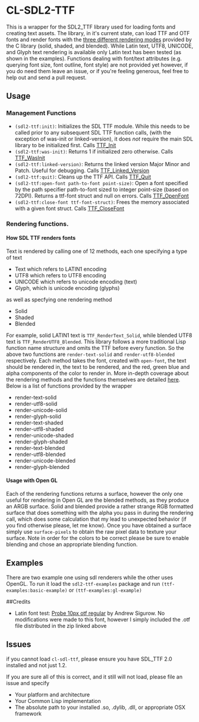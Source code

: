 # CL-SDL2-TTF

This is a wrapper for the SDL2_TTF library used for loading fonts and creating text assets. The library, in it's current state, can load TTF and OTF fonts and render fonts with the [three different rendering modes](https://www.libsdl.org/projects/SDL_ttf/docs/SDL_ttf.html#SEC42) provided by the C library (solid, shaded, and blended). While Latin text, UTF8, UNICODE, and Glyph text rendering is available only Latin text has been tested (as shown in the examples). Functions dealing with font/text attributes (e.g. querying font size, font outline, font style) are not provided yet however, if you do need them leave an issue, or if you're feeling generous, feel free to help out and send a pull request.

## Usage
### Management Functions
* `(sdl2-ttf:init)`: Initializes the SDL TTF module. While this needs to be called prior to any subsequent SDL TTF function calls, (with the exception of was-init or linked-version), it does *not* require the main SDL library to be initialized first. Calls [TTF_Init](https://www.libsdl.org/projects/SDL_ttf/docs/SDL_ttf.html#SEC6)
* `(sdl2-ttf:was-init)`: Returns 1 if initialized zero otherwise. Calls [TTF_WasInit](https://www.libsdl.org/projects/SDL_ttf/docs/SDL_ttf.html#SEC9)
* `(sdl2-ttf:linked-version)`:  Returns the linked version Major Minor and Patch. Useful for debugging. Calls [TTF_Linked_Version](https://www.libsdl.org/projects/SDL_ttf/docs/SDL_ttf.html#SEC7)
* `(sdl2-ttf:quit)`: Cleans up the TTF API. Calls [TTF_Quit](https://www.libsdl.org/projects/SDL_ttf/docs/SDL_ttf.html#SEC10)
* `(sdl2-ttf:open-font path-to-font point-size)`: Open a font specified by the path specifier path-to-font sized to integer point-size (based on 72DPI). Returns a ttf-font struct and null on errors. Calls [TTF_OpenFont](https://www.libsdl.org/projects/SDL_ttf/docs/SDL_ttf.html#SEC14)
* `(sdl2-ttf:close-font ttf-font-struct)`: Frees the memory associated with a given font struct. Calls [TTF_CloseFont](https://www.libsdl.org/projects/SDL_ttf/docs/SDL_ttf.html#SEC18)

### Rendering functions.

#### How SDL TTF renders fonts
Text is rendered by calling one of 12 methods, each one specifying a type of text

* Text which refers to LATIN1 encoding
* UTF8 which refers to UTF8 encoding
* UNICODE which refers to unicode encoding (text)
* Glyph, which is unicode encoding (glyphs)

as well as specfying one rendering method

* Solid
* Shaded
* Blended

For example, solid LATIN1 text is `TTF_RenderText_Solid`, while blended UTF8 text is `TTF_RenderUTF8_Blended`. This library follows a more traditional Lisp function name structure and omits the TTF before every function. So the above two functions are `render-text-solid` and `render-utf8-blended` respectively. Each method takes the font, created with `open-font`, the text should be rendered in, the text to be rendered, and the red, green blue and alpha components of the color to render in. More in-depth coverage about the rendering methods and the functions themselves are detailed [here](https://www.libsdl.org/projects/SDL_ttf/docs/SDL_ttf.html#SEC42). Below is a list of functions provided by the wrapper

* render-text-solid
* render-utf8-solid
* render-unicode-solid
* render-glyph-solid
* render-text-shaded
* render-utf8-shaded
* render-unicode-shaded
* render-glyph-shaded
* render-text-blended
* render-utf8-blended
* render-unicode-blended
* render-glyph-blended

#### Usage with Open GL
Each of the rendering functions returns a surface, however the only one useful for rendering in Open GL are the blended methods, as they produce an ARGB surface. Solid and blended provide a rather strange RGB formatted surface that does something with the alpha you pass in during the rendering call, which does some calculation that my lead to unexpected behavior (if you find otherwise please, let me know). Once you have obtained a surface simply use `surface-pixels` to obtain the raw pixel data to texture your surface. Note in order for the colors to be correct please be sure to enable blending and chose an appropriate blending function.

## Examples
There are two example one using sdl renderers while the other uses OpenGL. To run it load the `sdl2-ttf-examples` package and run `(ttf-examples:basic-example)` or `(ttf-examples:gl-example)`


##Credits
* Latin font test: [Probe 10px otf regular](http://openfontlibrary.org/en/font/probe-10px-otf-regular) by Andrew Sigurow. No modifications were made to this font, however I simply included the .otf file distributed in the zip linked above

## Issues
if you cannot load `cl-sdl-ttf`, please ensure you have SDL_TTF 2.0 installed and not just 1.2.

If you are sure all of this is correct, and it still will not load, please file an issue and specify
* Your platform and architecture
* Your Common Lisp implementation
* The absolute path to your installed .so, .dylib, .dll, or appropriate OSX framework
